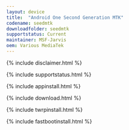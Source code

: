```yaml
---
layout: device
title:  "Android One Second Generation MTK"
codename: seedmtk
downloadfolder: seedmtk
supportstatus: Current
maintainer: MSF-Jarvis
oem: Various MediaTek
---
```


{% include disclaimer.html %}

{% include supportstatus.html %}

{% include appinstall.html %}

{% include download.html %}

{% include twrpinstall.html %}

{% include fastbootinstall.html %}
